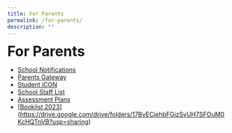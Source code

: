 ```yaml
---
title: For Parents
permalink: /for-parents/
description: ""
---
```



**<font size="6">For Parents</font>**

*   [School Notifications](https://moe-newtownpri-staging.netlify.app/for-parents/school-notifications)
*   [Parents Gateway](https://moe-newtownpri-staging.netlify.app/for-parents/resources-for-parents/parents-gateway)
*   [Student iCON](https://sites.google.com/moe.edu.sg/ntps-ict/ntps-ict/student-icon)
*   [School Staff List](https://moe-newtownpri-staging.netlify.app/about-us/school-staff)
*   [Assessment Plans](https://drive.google.com/drive/folders/1UY2tuKlRUONIyjIm__U7XH2jJgMVqThR)
*   [[Booklist 2023](https://drive.google.com/drive/folders/1VlSDIAXAgsdhmUMPfPR78qXJnjIuP5qv?usp=sharing)](https://drive.google.com/drive/folders/17BvECiehbFGizSvUH7SFOuM0KcHQTnVB?usp=sharing)